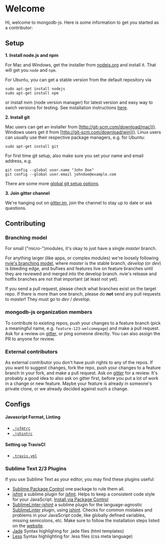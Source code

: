 # Welcome

Hi, welcome to mongodb-js. Here is some information to get you started as a contributor:

## Setup

**1. Install node.js and npm**

For Mac and Windows, get the installer from [nodejs.org](https://nodejs.org/download/) and install it. That will get you `node` and `npm`. 

For Ubuntu, you can get a stable version from the default repository via 
```
sudo apt-get install nodejs
sudo apt-get install npm
```
or install nvm (node version manager) for latest version and easy way to swich versions for testing. See installation instructions [here](https://www.digitalocean.com/community/tutorials/how-to-install-node-js-on-an-ubuntu-14-04-server).

**2. Install git**

Mac users can get an installer from [http://git-scm.com/download/mac](). Windows users get it from [http://git-scm.com/download/win](). Linux users can usually use their respective package managers, e.g. for Ubuntu:
```
sudo apt-get install git
```

For first time git setup, also make sure you set your name and email address, e.g.
```
git config --global user.name "John Doe"
git config --global user.email johndoe@example.com
```
There are some more [global git setup options](http://git-scm.com/book/en/v2/Getting-Started-First-Time-Git-Setup).

**3. Join gitter channel**

We're hanging out on [gitter.im](https://gitter.im/mongodb-js), join the channel to stay up to date or ask questions. 


## Contributing

### Branching model

For small ("micro-")modules, it's okay to just have a single _master_ branch. 

For anything larger (like apps, or complex modules) we're loosely following [nvie's branching model](http://nvie.com/posts/a-successful-git-branching-model/), where _master_ is the stable branch, _develop_ (or _dev_) is bleeding edge, and bufixes and features live on feature branches until they are reviewed and merged into the develop branch. nvie's release and hotfix branches are not that important (at least not yet).

If you send a pull request, please check what branches exist on the target repo. If there is more than one branch, please do **not** send any pull requests to _master_! They must go to _dev_ / _develop_.

### mongodb-js organization members

To contribute to existing repos, push your changes to a feature branch (pick a meaningful name, e.g. `feature-123-welcomepage`) and make a pull request. Ask for a review on [gitter](https://gitter.im/mongodb-js), or ping someone directly. You can also assign the PR to anyone for review. 

### External contributors

As external contributor you don't have push rights to any of the repos. If you want to suggest changes, fork the repo, push your changes to a feature branch in your fork, and make a pull request. Ask on [gitter](https://gitter.im/mongodb-js) for a review. It's probably a good idea to also ask on gitter first, before you put a lot of work in a change or new feature. Maybe your feature is already in someone's private clone, or we already decided against such a change.

## Configs

#### Javascript Format, Linting

- [`.jsfmtrc`](./jsfmtrc)
- [`.jshintrc`](./jshintrc)

#### Setting up TravisCI 

- [`.travis.yml`](./travis.yml)


### Sublime Text 2/3 Plugins

If you use Sublime Text as your editor, you may find these plugins useful:

- [Sublime Package Control](https://packagecontrol.io/installation) one package to rule them all. 
- [jsfmt](https://packagecontrol.io/packages/jsfmt) a sublime plugin for [jsfmt](http://rdio.github.io/jsfmt/). Helps to keep a consistent code style for your JavaScript. [Install via Package Control](https://github.com/ionutvmi/sublime-jsfmt#installation)
- [SublimeLinter-jshint](https://packagecontrol.io/packages/SublimeLinter-jshint) a sublime plugin for the language-agnostic [SublimeLinter](https://packagecontrol.io/packages/SublimeLinter) plugin, using [jshint](http://jshint.com/). Checks for common mistakes and problems in your JavaScript code, like globally defined variables, missing semicolons, etc. Make sure to follow the installation steps listed on the [website](https://packagecontrol.io/packages/SublimeLinter-jshint).
- [Jade](https://packagecontrol.io/packages/Jade) Syntax highlighing for .jade files (html templates)
- [Less](https://packagecontrol.io/packages/LESS) Syntax highlighting for .less files (css meta language)

